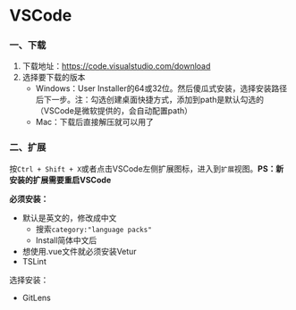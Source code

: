 # VSCode

### 一、下载

1. 下载地址：https://code.visualstudio.com/download
2. 选择要下载的版本
   * Windows：User Installer的64或32位。然后傻瓜式安装，选择安装路径后下一步。注：勾选创建桌面快捷方式，添加到path是默认勾选的（VSCode是微软提供的，会自动配置path）
   * Mac：下载后直接解压就可以用了

### 二、扩展

按`Ctrl + Shift + X`或者点击VSCode左侧扩展图标，进入到`扩展`视图。**PS：新安装的扩展需要重启VSCode**

**必须安装：**

* 默认是英文的，修改成中文
  * 搜索`category:"language packs"`
  * Install简体中文后
* 想使用.vue文件就必须安装Vetur
* TSLint

选择安装：

* GitLens